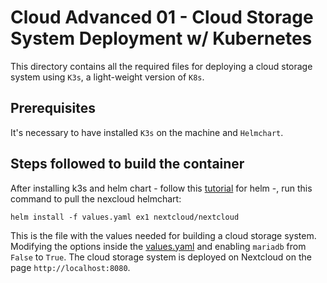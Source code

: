 # Cloud Advanced 01 -  Cloud Storage System Deployment w/ Kubernetes

This directory contains all the required files for deploying a cloud storage system using `K3s`, a light-weight version of `K8s`. 

## Prerequisites

It's necessary to have installed `K3s` on the machine and `Helmchart`. 

## Steps followed to build the container

After installing k3s and helm chart - follow this [tutorial](https://helm.sh/docs/intro/install/) for helm -, run this command to pull the nexcloud helmchart:

```
helm install -f values.yaml ex1 nextcloud/nextcloud
```

This is the file with the values needed for building a cloud storage system. Modifying the options inside the [values.yaml](https://github.com/robonoff/Cloud-Computing-2023-2024/blob/main/Advanced-01/values.yaml) and enabling `mariadb` from `False` to `True`. The cloud storage system is deployed on Nextcloud on the page `http://localhost:8080`. 
